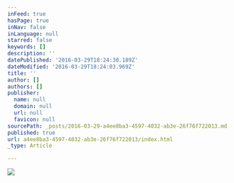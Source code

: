 ```yaml
---
inFeed: true
hasPage: true
inNav: false
inLanguage: null
starred: false
keywords: []
description: ''
datePublished: '2016-03-29T18:24:30.189Z'
dateModified: '2016-03-29T18:24:03.969Z'
title: ''
author: []
authors: []
publisher:
  name: null
  domain: null
  url: null
  favicon: null
sourcePath: _posts/2016-03-29-a4ee8ba3-4597-4032-ab3e-26f76f722013.md
published: true
url: a4ee8ba3-4597-4032-ab3e-26f76f722013/index.html
_type: Article

---
```

![](https://the-grid-user-content.s3-us-west-2.amazonaws.com/456ac976-62e1-4485-a856-f3cf6bef5e8b.jpg)